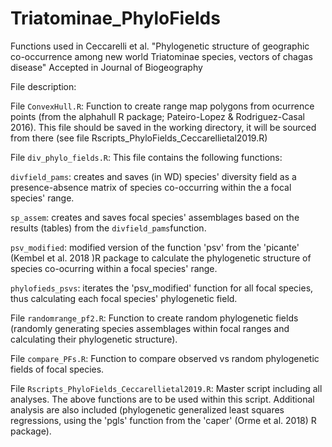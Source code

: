 # Triatominae_PhyloFields
Functions used in Ceccarelli et al. "Phylogenetic structure of geographic co-occurrence among new world Triatominae species, vectors of chagas disease" Accepted in Journal of Biogeography

File description:

File `ConvexHull.R`: Function to create range map polygons from ocurrence points (from the alphahull R package; Pateiro-Lopez & Rodriguez-Casal 2016). This file should be saved in the working directory, it will be sourced from there (see file Rscripts_PhyloFields_Ceccarellietal2019.R)


File `div_phylo_fields.R`: This file contains the following functions: 

`divfield_pams`: creates and saves (in WD) species' diversity field as a presence-absence matrix of species co-occurring within the a focal species' range.

`sp_assem`: creates and saves focal species' assemblages based on the results (tables) from the `divfield_pams`function.

`psv_modified`: modified version of the function 'psv' from the 'picante' (Kembel et al. 2018 )R package to calculate the phylogenetic structure of species co-ocurring within a focal species' range. 

`phylofieds_psvs`: iterates the 'psv_modified' function for all focal species, thus calculating each focal species' phylogenetic field. 

File `randomrange_pf2.R`: Function to create random phylogenetic fields (randomly generating species assemblages within focal ranges and calculating their phylogenetic structure).

File `compare_PFs.R`: Function to compare observed vs random phylogenetic fields of focal species. 

File `Rscripts_PhyloFields_Ceccarellietal2019.R`: Master script including all analyses. The above functions are to be used within this script. Additional analysis are also included (phylogenetic generalized least squares regressions, using the 'pgls' function from the 'caper' (Orme et al. 2018) R package).
